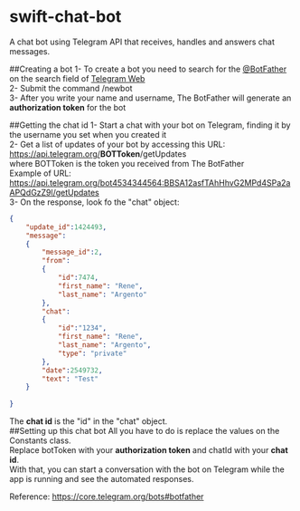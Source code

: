 # swift-chat-bot
A chat bot using Telegram API that receives, handles and answers chat messages. 

##Creating a bot
1- To create a bot you need to search for the [@BotFather](https://telegram.me/botfather) on the search field of [Telegram Web](https://web.telegram.org/) </br>
2- Submit the command /newbot </br>
3- After you write your name and username, The BotFather will generate an <b>authorization token</b> for the bot 

##Getting the chat id
1- Start a chat with your bot on Telegram, finding it by the username you set when you created it </br>
2- Get a list of updates of your bot by accessing this URL: </br>
https://api.telegram.org/<b>BOTToken</b>/getUpdates </br>
where BOTToken is the token you received from The BotFather </br>
Example of URL: https://api.telegram.org/bot4534344564:BBSA12asfTAhHhvG2MPd4SPa2aAPQdGzZ9l/getUpdates <br/>
3- On the response, look fo the "chat" object: </br>
```json
{
    "update_id":1424493, 
    "message":
    {
        "message_id":2,
        "from":
        {
            "id":7474,
            "first_name": "Rene",
            "last_name": "Argento"
        },
        "chat":
        {
            "id":"1234",
            "first_name": "Rene",
            "last_name": "Argento",
            "type": "private"
        },
        "date":2549732,
        "text": "Test"
    }
    
}
```
The <b>chat id</b> is the "id" in the "chat" object. </br>
##Setting up this chat bot
All you have to do is replace the values on the Constants class. <br/>
Replace botToken with your <b>authorization token</b> and chatId with your <b>chat id</b>. <br/>
With that, you can start a conversation with the bot on Telegram while the app is running and see the automated responses.


Reference: https://core.telegram.org/bots#botfather 

